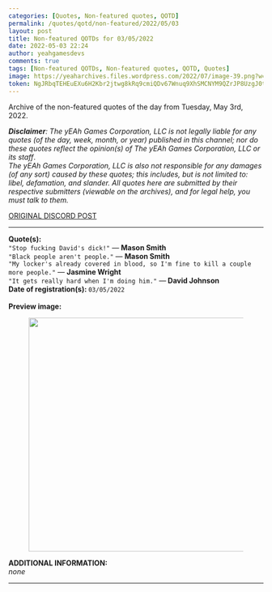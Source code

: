 ```yaml
---
categories: [Quotes, Non-featured quotes, QOTD]
permalink: /quotes/qotd/non-featured/2022/05/03
layout: post
title: Non-featured QOTDs for 03/05/2022
date: 2022-05-03 22:24
author: yeahgamesdevs
comments: true
tags: [Non-featured QOTDs, Non-featured quotes, QOTD, Quotes]
image: https://yeaharchives.files.wordpress.com/2022/07/image-39.png?w=890
token: NgJRbqTEHEuEXu6H2Kbr2jtwg8kRq9cmiQDv67Wnuq9XhSMCNYM9QZrJP8UzgJ0tLD6756u8iKTcg7hU4nS41wfMIDCkfMLRQScKQUDxkFLZmnpkR8FnWJGIoS3VfGi6mImajug3ebh1
---
```

<!-- wp:paragraph -->
<p>Archive of the non-featured quotes of the day from Tuesday, May 3rd, 2022. </p>
<!-- /wp:paragraph -->

<!-- wp:paragraph -->
<p><em><strong>Disclaimer</strong>: The yEAh Games Corporation, LLC is not legally liable for any quotes (of the day, week, month, or year) published in this channel; nor do these quotes reflect the opinion(s) of The yEAh Games Corporation, LLC or its staff</em>.<br><em>The yEAh Games Corporation, LLC is also not responsible for any damages (of any sort) caused by these quotes; this includes, but is not limited to: libel, defamation, and slander. All quotes here are submitted by their respective submitters (viewable on the archives), and for legal help, you must talk to them.</em><br><a href="https://cdn.discordapp.com/attachments/958100064079839303/964566123628609628/unknown.png"></a></p>
<!-- /wp:paragraph -->

<!-- wp:buttons {"layout":{"type":"flex","justifyContent":"left"}} -->
<div class="wp-block-buttons"><!-- wp:button {"textColor":"vivid-cyan-blue","align":"center","style":{"border":{"radius":"18px"}},"className":"is-style-fill"} -->
<div class="wp-block-button aligncenter is-style-fill"><a class="wp-block-button__link has-vivid-cyan-blue-color has-text-color wp-element-button" href="https://discord.com/channels/887052880782176266/958100064079839303/971155899672588429" style="border-radius:18px;">ORIGINAL DISCORD POST</a></div>
<!-- /wp:button --></div>
<!-- /wp:buttons -->

<!-- wp:separator {"align":"center","className":"is-style-wide"} -->
<hr class="wp-block-separator aligncenter has-alpha-channel-opacity is-style-wide" />
<!-- /wp:separator -->

<!-- wp:paragraph -->
<p><strong>Quote(s): </strong><br><code>"Stop fucking David's dick!"</code> — <strong>Mason Smith</strong><br><code>"Black people aren't people."</code> — <strong>Mason Smith</strong><br><code>"My locker's already covered in blood, so I'm fine to kill a couple more people."</code> — <strong>Jasmine Wright</strong><br><code>"It gets really hard when I'm doing him."</code> —<strong> David Johnson</strong><br><strong>Date of registration(s): </strong><code>03/05/2022</code> <code><br></code><br><strong>Preview image:</strong></p>
<!-- /wp:paragraph -->

<!-- wp:image {"id":846,"width":459,"height":462,"sizeSlug":"large","linkDestination":"none"} -->
<figure class="wp-block-image size-large is-resized"><img src="https://yeaharchives.files.wordpress.com/2022/07/image-39.png?w=890" alt="" class="wp-image-846" width="459" height="462" /></figure>
<!-- /wp:image -->

<!-- wp:paragraph -->
<p><strong>ADDITIONAL INFORMATION:</strong><br><em>none</em></p>
<!-- /wp:paragraph -->

<!-- wp:separator {"className":"is-style-wide"} -->
<hr class="wp-block-separator has-alpha-channel-opacity is-style-wide" />
<!-- /wp:separator -->
